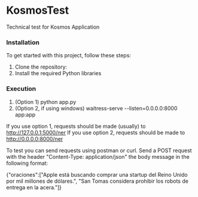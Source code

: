 # KosmosTest
Technical test for Kosmos Application

### Installation

To get started with this project, follow these steps:
1. Clone the repository:
2. Install the required Python libraries

### Execution
1. (Option 1) python app.py
2. (Option 2, if using windows) waitress-serve --listen=0.0.0.0:8000 app:app

If you use option 1, requests should be made (usually) to http://127.0.0.1:5000/ner
If you use option 2, requests should be made to http://0.0.0.0:8000/ner

To test you can send requests using postman or curl. Send a POST request with the header "Content-Type: application/json" the body message in the following format:

{"oraciones":["Apple está buscando comprar una startup del Reino Unido por mil millones de dólares.", "San Tomas considera prohibir los robots de entrega en la acera."]}

